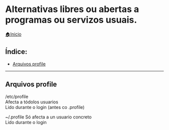 # Alternativas libres ou abertas a programas ou servizos usuais.

[🏠Inicio](../README.md)

## Índice:
* [Arquivos profile](lignux.md#arquivos-profile)

------

## Arquivos profile

/etc/profile  
Afecta a tódolos usuarios  
Lido durante o login (antes co .profile)  


~/.profile
Só afecta a un usuario concreto  
Lido durante o login  
